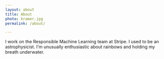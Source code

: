 ```yaml
---
layout: about
title: About
photo: kramer.jpg
permalink: /about/

---
```


I work on the Responsible Machine Learning team at Stripe. I used to be an
astrophysicist. I'm unusually enthusiastic about rainbows and holding
my breath underwater.
